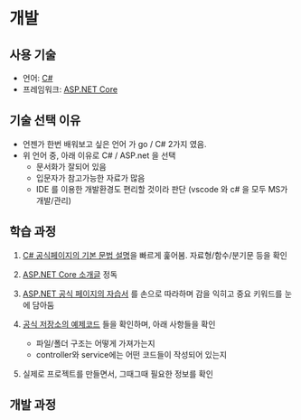 # 개발

## 사용 기술

- 언어: [C#](https://docs.microsoft.com/ko-kr/dotnet/csharp/)
- 프레임워크: [ASP.NET Core](https://docs.microsoft.com/ko-kr/aspnet/core/)

## 기술 선택 이유

- 언젠가 한번 배워보고 싶은 언어 가 go / C# 2가지 였음.
- 위 언어 중, 아래 이유로 C# / ASP.net 을 선택
  - 문서화가 잘되어 있음
  - 입문자가 참고가능한 자료가 많음
  - IDE 를 이용한 개발환경도 편리할 것이라 판단 (vscode 와 c# 을 모두 MS가 개발/관리)

## 학습 과정

1. [C# 공식페이지의 기본 문법 설명](https://docs.microsoft.com/ko-kr/dotnet/csharp/)을 빠르게 훑어봄. 자료형/함수/분기문 등을 확인
2. [ASP.NET Core 소개글](https://docs.microsoft.com/ko-kr/aspnet/core/introduction-to-aspnet-core?view=aspnetcore-5.0) 정독
3. [ASP.NET 공식 페이지의 자습서](https://docs.microsoft.com/ko-kr/aspnet/core/tutorials/first-web-api?view=aspnetcore-5.0&tabs=visual-studio-code) 를 손으로 따라하며 감을 익히고 중요 키워드를 눈에 담아둠
4. [공식 저장소의 예제코드](https://github.com/dotnet/AspNetCore.Docs/tree/main/aspnetcore) 들을 확인하며, 아래 사항들을 확인

   - 파일/폴더 구조는 어떻게 가져가는지
   - controller와 service에는 어떤 코드들이 작성되어 있는지

5. 실제로 프로젝트를 만들면서, 그때그때 필요한 정보를 확인

## 개발 과정
